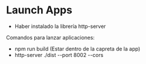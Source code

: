 # Launch Apps

- Haber instalado la librería http-server

Comandos para lanzar aplicaciones:
- npm run build (Estar dentro de la capreta de la app)
- http-server ./dist --port 8002 --cors
